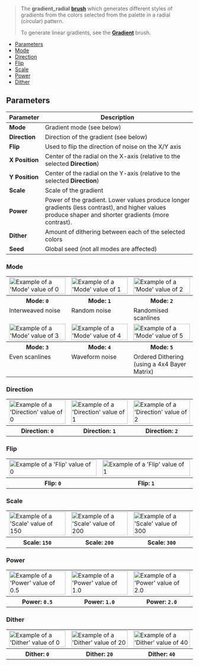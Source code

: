 > The **gradient_radial** **[brush](Brush-Shaders)** which generates different styles of gradients from the colors selected from the palette in a radial (circular) pattern.
>
> To generate linear gradients, see the [**Gradient**](Gradient-Brush) brush.

<!-- TOC -->
- [Parameters](#parameters)
- [Mode](#mode)
- [Direction](#direction)
- [Flip](#flip)
- [Scale](#scale)
- [Power](#power)
- [Dither](#dither)

## Parameters

Parameter | Description
--------- | -----------
**Mode**       | Gradient mode (see below)
**Direction**  | Direction of the gradient (see below)
**Flip**       | Used to flip the direction of noise on the X/Y axis
**X Position** | Center of the radial on the X-axis (relative to the selected **Direction**)
**Y Position** | Center of the radial on the Y-axis (relative to the selected **Direction**)
**Scale**      | Scale of the gradient
**Power**      | Power of the gradient. Lower values produce longer gradients (less contrast), and higher values produce shaper and shorter gradients (more contrast).
**Dither**     | Amount of dithering between each of the selected colors
**Seed**       | Global seed (not all modes are affected)

### Mode

<!-- SAMPLE gradient_radial mode 3 -->
<table>
	<tr>
		<td width="33.33%"><img width="100%" src="https://s3.amazonaws.com/misc.lachlanmcdonald.com/magicavoxel-shaders/0.13.0/gradient_radial_mode0.png" alt="Example of a 'Mode' value of 0"></td>
		<td width="33.33%"><img width="100%" src="https://s3.amazonaws.com/misc.lachlanmcdonald.com/magicavoxel-shaders/0.13.0/gradient_radial_mode1.png" alt="Example of a 'Mode' value of 1"></td>
		<td width="33.33%"><img width="100%" src="https://s3.amazonaws.com/misc.lachlanmcdonald.com/magicavoxel-shaders/0.13.0/gradient_radial_mode2.png" alt="Example of a 'Mode' value of 2"></td>
	</tr>
	<tr>
		<th>Mode: <code>0</code></th>
		<th>Mode: <code>1</code></th>
		<th>Mode: <code>2</code></th>
	</tr>
	<tr>
		<td valign="top">Interweaved noise</td>
		<td valign="top">Random noise</td>
		<td valign="top">Randomised scanlines</td>
	</tr>
	<tr>
		<td width="33.33%"><img width="100%" src="https://s3.amazonaws.com/misc.lachlanmcdonald.com/magicavoxel-shaders/0.13.0/gradient_radial_mode3.png" alt="Example of a 'Mode' value of 3"></td>
		<td width="33.33%"><img width="100%" src="https://s3.amazonaws.com/misc.lachlanmcdonald.com/magicavoxel-shaders/0.13.0/gradient_radial_mode4.png" alt="Example of a 'Mode' value of 4"></td>
		<td width="33.33%"><img width="100%" src="https://s3.amazonaws.com/misc.lachlanmcdonald.com/magicavoxel-shaders/0.13.0/gradient_radial_mode5.png" alt="Example of a 'Mode' value of 5"></td>
	</tr>
	<tr>
		<th>Mode: <code>3</code></th>
		<th>Mode: <code>4</code></th>
		<th>Mode: <code>5</code></th>
	</tr>
	<tr>
		<td valign="top">Even scanlines</td>
		<td valign="top">Waveform noise</td>
		<td valign="top">Ordered Dithering (using a 4x4 Bayer Matrix)</td>
	</tr>
</table>
<!-- END -->

### Direction

<!-- SAMPLE gradient_radial direction 3 -->
<table>
	<tr>
		<td width="33.33%"><img width="100%" src="https://s3.amazonaws.com/misc.lachlanmcdonald.com/magicavoxel-shaders/0.13.0/gradient_radial_direction0.png" alt="Example of a 'Direction' value of 0"></td>
		<td width="33.33%"><img width="100%" src="https://s3.amazonaws.com/misc.lachlanmcdonald.com/magicavoxel-shaders/0.13.0/gradient_radial_direction1.png" alt="Example of a 'Direction' value of 1"></td>
		<td width="33.33%"><img width="100%" src="https://s3.amazonaws.com/misc.lachlanmcdonald.com/magicavoxel-shaders/0.13.0/gradient_radial_direction2.png" alt="Example of a 'Direction' value of 2"></td>
	</tr>
	<tr>
		<th>Direction: <code>0</code></th>
		<th>Direction: <code>1</code></th>
		<th>Direction: <code>2</code></th>
	</tr>
</table>
<!-- END -->

### Flip

<!-- SAMPLE gradient_radial flip 2 -->
<table>
	<tr>
		<td width="50%"><img width="100%" src="https://s3.amazonaws.com/misc.lachlanmcdonald.com/magicavoxel-shaders/0.13.0/gradient_radial_flip0.png" alt="Example of a 'Flip' value of 0"></td>
		<td width="50%"><img width="100%" src="https://s3.amazonaws.com/misc.lachlanmcdonald.com/magicavoxel-shaders/0.13.0/gradient_radial_flip1.png" alt="Example of a 'Flip' value of 1"></td>
	</tr>
	<tr>
		<th>Flip: <code>0</code></th>
		<th>Flip: <code>1</code></th>
	</tr>
</table>
<!-- END -->

### Scale

<!-- SAMPLE gradient_radial scale 3 -->
<table>
	<tr>
		<td width="33.33%"><img width="100%" src="https://s3.amazonaws.com/misc.lachlanmcdonald.com/magicavoxel-shaders/0.13.0/gradient_radial_scale150.png" alt="Example of a 'Scale' value of 150"></td>
		<td width="33.33%"><img width="100%" src="https://s3.amazonaws.com/misc.lachlanmcdonald.com/magicavoxel-shaders/0.13.0/gradient_radial_scale200.png" alt="Example of a 'Scale' value of 200"></td>
		<td width="33.33%"><img width="100%" src="https://s3.amazonaws.com/misc.lachlanmcdonald.com/magicavoxel-shaders/0.13.0/gradient_radial_scale300.png" alt="Example of a 'Scale' value of 300"></td>
	</tr>
	<tr>
		<th>Scale: <code>150</code></th>
		<th>Scale: <code>200</code></th>
		<th>Scale: <code>300</code></th>
	</tr>
</table>
<!-- END -->

### Power

<!-- SAMPLE gradient_radial power 3 -->
<table>
	<tr>
		<td width="33.33%"><img width="100%" src="https://s3.amazonaws.com/misc.lachlanmcdonald.com/magicavoxel-shaders/0.13.0/gradient_radial_power050.png" alt="Example of a 'Power' value of 0.5"></td>
		<td width="33.33%"><img width="100%" src="https://s3.amazonaws.com/misc.lachlanmcdonald.com/magicavoxel-shaders/0.13.0/gradient_radial_power100.png" alt="Example of a 'Power' value of 1.0"></td>
		<td width="33.33%"><img width="100%" src="https://s3.amazonaws.com/misc.lachlanmcdonald.com/magicavoxel-shaders/0.13.0/gradient_radial_power200.png" alt="Example of a 'Power' value of 2.0"></td>
	</tr>
	<tr>
		<th>Power: <code>0.5</code></th>
		<th>Power: <code>1.0</code></th>
		<th>Power: <code>2.0</code></th>
	</tr>
</table>
<!-- END -->

### Dither

<!-- SAMPLE gradient_radial dither 3 -->
<table>
	<tr>
		<td width="33.33%"><img width="100%" src="https://s3.amazonaws.com/misc.lachlanmcdonald.com/magicavoxel-shaders/0.13.0/gradient_radial_dither0.png" alt="Example of a 'Dither' value of 0"></td>
		<td width="33.33%"><img width="100%" src="https://s3.amazonaws.com/misc.lachlanmcdonald.com/magicavoxel-shaders/0.13.0/gradient_radial_dither20.png" alt="Example of a 'Dither' value of 20"></td>
		<td width="33.33%"><img width="100%" src="https://s3.amazonaws.com/misc.lachlanmcdonald.com/magicavoxel-shaders/0.13.0/gradient_radial_dither40.png" alt="Example of a 'Dither' value of 40"></td>
	</tr>
	<tr>
		<th>Dither: <code>0</code></th>
		<th>Dither: <code>20</code></th>
		<th>Dither: <code>40</code></th>
	</tr>
</table>
<!-- END -->
